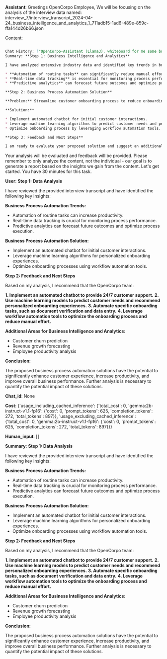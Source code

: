 **Assistant**: Greetings OpenCorpo Employee, We will be focusing on the analysis of the interview data named: interview_7/interview_transcript_2024-04-24_business_intelligence_and_analytics_1_711adb15-1ad6-489e-859c-ffa144d26b66.json 


 Content: 

 ```md

 Chat History: ["OpenCorpo-Assistant (Llama3), whiteboard for me some business intelligence and analytics. Propose a solution for business process automation. I will evaluate your answers and give my feedback, then propose a problem to you. You will answer and I will evaluate. Let's now begin. You have 30 minutes.", '**Step 1: Business Intelligence and Analytics**\n\nI have analyzed extensive industry data and identified key trends in business processes. My insights suggest that:\n\n* **Automation of routine tasks** can significantly reduce manual effort and increase productivity.\n* **Real-time data tracking** is essential for monitoring process performance and identifying bottlenecks.\n* **Predictive analytics** can forecast future outcomes and optimize process execution.\n\n**Step 2: Business Process Automation Solution**\n\n**Problem:** Streamline customer onboarding process to reduce onboarding time and enhance customer experience.\n\n**Solution:**\n\n* Implement automated chatbot for initial customer interactions.\n* Leverage machine learning algorithms to predict customer needs and personalize onboarding experiences.\n* Optimize onboarding process by leveraging workflow automation tools.\n\n**Step 3: Feedback and Next Steps**\n\nI am ready to evaluate your proposed solution and suggest an additional area for business intelligence and analytics.'] 
 Summary: **Step 1: Business Intelligence and Analytics**

I have analyzed extensive industry data and identified key trends in business processes. My insights suggest that:

* **Automation of routine tasks** can significantly reduce manual effort and increase productivity.
* **Real-time data tracking** is essential for monitoring process performance and identifying bottlenecks.
* **Predictive analytics** can forecast future outcomes and optimize process execution.

**Step 2: Business Process Automation Solution**

**Problem:** Streamline customer onboarding process to reduce onboarding time and enhance customer experience.

**Solution:**

* Implement automated chatbot for initial customer interactions.
* Leverage machine learning algorithms to predict customer needs and personalize onboarding experiences.
* Optimize onboarding process by leveraging workflow automation tools.

**Step 3: Feedback and Next Steps**

I am ready to evaluate your proposed solution and suggest an additional area for business intelligence and analytics. 
``` 


 Your analysis will be evaluated and feedback will be provided. Please remember to only analyze the content, not the individual - our goal is to generate a report based on the insights we gain from the content. Let's get started. You have 30 minutes for this task.

**User**: **Step 1: Data Analysis**

I have reviewed the provided interview transcript and have identified the following key insights:

**Business Process Automation Trends:**

* Automation of routine tasks can increase productivity.
* Real-time data tracking is crucial for monitoring process performance.
* Predictive analytics can forecast future outcomes and optimize process execution.

**Business Process Automation Solution:**

* Implement an automated chatbot for initial customer interactions.
* Leverage machine learning algorithms for personalized onboarding experiences.
* Optimize onboarding processes using workflow automation tools.

**Step 2: Feedback and Next Steps**

Based on my analysis, I recommend that the OpenCorpo team:

**1. Implement an automated chatbot to provide 24/7 customer support.**
**2. Use machine learning models to predict customer needs and recommend personalized onboarding experiences.**
**3. Automate specific onboarding tasks, such as document verification and data entry.**
**4. Leverage workflow automation tools to optimize the onboarding process and reduce manual effort.**

**Additional Areas for Business Intelligence and Analytics:**

* Customer churn prediction
* Revenue growth forecasting
* Employee productivity analysis

**Conclusion:**

The proposed business process automation solutions have the potential to significantly enhance customer experience, increase productivity, and improve overall business performance. Further analysis is necessary to quantify the potential impact of these solutions.

**Chat_id**: None

**Cost**: {'usage_including_cached_inference': {'total_cost': 0, 'gemma:2b-instruct-v1.1-fp16': {'cost': 0, 'prompt_tokens': 625, 'completion_tokens': 272, 'total_tokens': 897}}, 'usage_excluding_cached_inference': {'total_cost': 0, 'gemma:2b-instruct-v1.1-fp16': {'cost': 0, 'prompt_tokens': 625, 'completion_tokens': 272, 'total_tokens': 897}}}

**Human_input**: []

**Summary**: **Step 1: Data Analysis**

I have reviewed the provided interview transcript and have identified the following key insights:

**Business Process Automation Trends:**

* Automation of routine tasks can increase productivity.
* Real-time data tracking is crucial for monitoring process performance.
* Predictive analytics can forecast future outcomes and optimize process execution.

**Business Process Automation Solution:**

* Implement an automated chatbot for initial customer interactions.
* Leverage machine learning algorithms for personalized onboarding experiences.
* Optimize onboarding processes using workflow automation tools.

**Step 2: Feedback and Next Steps**

Based on my analysis, I recommend that the OpenCorpo team:

**1. Implement an automated chatbot to provide 24/7 customer support.**
**2. Use machine learning models to predict customer needs and recommend personalized onboarding experiences.**
**3. Automate specific onboarding tasks, such as document verification and data entry.**
**4. Leverage workflow automation tools to optimize the onboarding process and reduce manual effort.**

**Additional Areas for Business Intelligence and Analytics:**

* Customer churn prediction
* Revenue growth forecasting
* Employee productivity analysis

**Conclusion:**

The proposed business process automation solutions have the potential to significantly enhance customer experience, increase productivity, and improve overall business performance. Further analysis is necessary to quantify the potential impact of these solutions.

